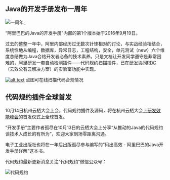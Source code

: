 ## Java的开发手册发布一周年
![一周年_](https://gw.alicdn.com/tfscom/TB1aMoheMoQMeJjy0FoXXcShVXa.jpg)

“阿里巴巴的Java的开发手册”内部的第1个版本始于2016年9月19日。

过去的整整一年中，阿里内部经历过无数次针锋相对的讨论，与实战经验相结合，系统性地从编程，数据库，异常日志，工程结构，安全，单元测试（new）六个维度总结做为Java合格开发者必备的技术素养。只是文档让开发同学遵守是非常困难的，阿里研发一套自动检测插件——代码规约扫描插件，已在[研发协同RDC](https://rdc-test.aliyun.com/)（云效公有云解决方案）的实验室功能中实现。

[![alt text](https://gw.alicdn.com/tfscom/TB13OnghlUSMeJjy1zkXXaWmpXa.png "title")](https://rdc-test.aliyun.com)
点图可在线扫描代码合规情况

## 代码规约插件全球首发

10月14日杭州云栖大会上会，代码规约插件及源码，将在杭州云栖大会上[研发效能峰会](https://yunqi.aliyun.com/2017/hangzhou/meeting?day=day4&theme=all&meeting=detail1433 )的首发仪式上全球首发。

“开发手册”主要作者孤尽在10月13日的云栖大会上分享“从推动的Java的代码规约谈技术人成长的有所为”，欢迎大家到场零距离沟通。

电子工业出版社也将在一年后出版孤尽参与编写的“码出高效 - 阿里巴巴的Java开发手册详解”这本书。

代码规约最新更新消息关注“代码规约”微信公众号：

![代码规约](https://gw.alicdn.com/tfscom/TB1x5WJaGmgSKJjSsphXXcy1VXa.jpg)
